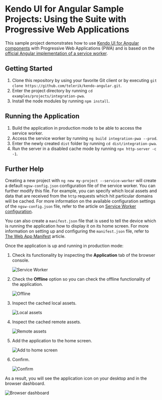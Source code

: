 # Kendo UI for Angular Sample Projects: Using the Suite with Progressive Web Applications

This sample project demonstrates how to use [Kendo UI for Angular components](https://www.telerik.com/kendo-angular-ui/components) with Progressive Web Applications (PWA) and is based on the [official Angular implementation of a service worker](https://angular.io/guide/service-worker-getting-started).

## Getting Started

1. Clone this repository by using your favorite Git client or by executing `git clone https://github.com/telerik/kendo-angular.git`.
1. Enter the project directory by running `cd examples/projects/integration-pwa`.
1. Install the node modules by running `npm install`.

## Running the Application

1. Build the application in production mode to be able to access the service worker.
1. Access the service worker by running `ng build integration-pwa --prod`.
2. Enter the newly created `dist` folder by running `cd dist/integration-pwa`.
3. Run the server in a disabled cache mode by running `npx http-server -c -1`.

## Further Help

Creating a new project with `ng new my-project --service-worker` will create a default `ngsw-config.json` configuration file of the service worker. You can further modify this file. For example, you can specify which local assets and data that are received from the `http` requests which hit particular domains will be cached. For more information on the available configuration settings of the `ngsw-config.json` file, refer to the article on <a href="https://angular.io/guide/service-worker-config">Service Worker configuration</a>.

You can also create a `manifest.json` file that is used to tell the device which is running the application how to display it on its home screen. For more information on setting up and configuring the `manifest.json` file, refer to <a href="https://developers.google.com/web/fundamentals/web-app-manifest/?utm_source=devtools">The Web App Manifest</a> article.

Once the application is up and running in production mode:

1. Check its functionality by inspecting the **Application** tab of the browser console.

    ![Service Worker](https://github.com/telerik/kendo-angular-pwa/blob/master/src/assets/help_images/sw.png)

1. Check the **Offline** option so you can check the offline functionality of the application.

    ![Offline](https://github.com/telerik/kendo-angular-pwa/blob/master/src/assets/help_images/offline.png)

1. Inspect the cached local assets.

    ![Local assets](https://github.com/telerik/kendo-angular-pwa/blob/master/src/assets/help_images/cached_local.png)

1. Inspect the cached remote assets.

    ![Remote assets](https://github.com/telerik/kendo-angular-pwa/blob/master/src/assets/help_images/cached_remote.png)

1. Add the application to the home screen.

    ![Add to home screen](https://github.com/telerik/kendo-angular-pwa/blob/master/src/assets/help_images/add_to_home.png)

1. Confirm.

    ![Confirm](https://github.com/telerik/kendo-angular-pwa/blob/master/src/assets/help_images/confirm.png)

As a result, you will see the application icon on your desktop and in the browser dashboard.

![Browser dashboard](https://github.com/telerik/kendo-angular-pwa/blob/master/src/assets/help_images/dashboard.png)
